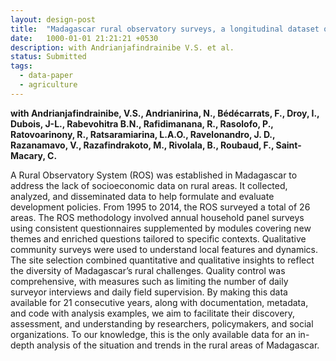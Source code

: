 ```yaml
---
layout: design-post
title:  "Madagascar rural observatory surveys, a longitudinal dataset on household living conditions 1995-2015"
date:   1000-01-01 21:21:21 +0530
description: with Andrianjafindrainibe V.S. et al. 
status: Submitted
tags: 
  - data-paper
  - agriculture
---
```

**with Andrianjafindrainibe, V.S., Andrianirina, N., Bédécarrats, F., Droy, I., Dubois, J-L., Rabevohitra B.N., Rafidimanana, R., Rasolofo, P., Ratovoarinony, R., Ratsaramiarina, L.A.O., Ravelonandro, J. D., Razanamavo, V., Razafindrakoto, M., Rivolala, B., Roubaud, F., Saint-Macary, C.**

A Rural Observatory System (ROS) was established in Madagascar to address the lack of socioeconomic data on rural areas. It collected, analyzed, and disseminated data to help formulate and evaluate development policies. From 1995 to 2014, the ROS surveyed a total of 26 areas. The ROS methodology involved annual household panel surveys using consistent questionnaires supplemented by modules covering new themes and enriched questions tailored to specific contexts. Qualitative community surveys were used to understand local features and dynamics. The site selection combined quantitative and qualitative insights to reflect the diversity of Madagascar’s rural challenges. Quality control was comprehensive, with measures such as limiting the number of daily surveyor interviews and daily field supervision. By making this data available for 21 consecutive years, along with documentation, metadata, and code with analysis examples, we aim to facilitate their discovery, assessment, and understanding by researchers, policymakers, and social organizations. To our knowledge, this is the only available data for an in-depth analysis of the situation and trends in the rural areas of Madagascar.

